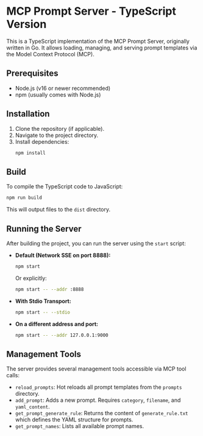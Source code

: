 # MCP Prompt Server - TypeScript Version

This is a TypeScript implementation of the MCP Prompt Server, originally written in Go.
It allows loading, managing, and serving prompt templates via the Model Context Protocol (MCP).

## Prerequisites

- Node.js (v16 or newer recommended)
- npm (usually comes with Node.js)

## Installation

1.  Clone the repository (if applicable).
2.  Navigate to the project directory.
3.  Install dependencies:
    ```bash
    npm install
    ```

## Build

To compile the TypeScript code to JavaScript:

```bash
npm run build
```
This will output files to the `dist` directory.

## Running the Server

After building the project, you can run the server using the `start` script:

-   **Default (Network SSE on port 8888):**
    ```bash
    npm start
    ```
    Or explicitly:
    ```bash
    npm start -- --addr :8888
    ```

-   **With Stdio Transport:**
    ```bash
    npm start -- --stdio
    ```

-   **On a different address and port:**
    ```bash
    npm start -- --addr 127.0.0.1:9000
    ```

## Management Tools

The server provides several management tools accessible via MCP tool calls:

-   `reload_prompts`: Hot reloads all prompt templates from the `prompts` directory.
-   `add_prompt`: Adds a new prompt. Requires `category`, `filename`, and `yaml_content`.
-   `get_prompt_generate_rule`: Returns the content of `generate_rule.txt` which defines the YAML structure for prompts.
-   `get_prompt_names`: Lists all available prompt names.
